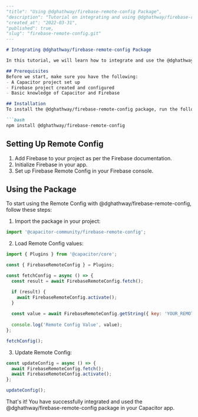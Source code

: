 ```md
---
"title": "Using @dghathway/firebase-remote-config Package",
"description": "Tutorial on integrating and using @dghathway/firebase-remote-config package in your Capacitor app.",
"created_at": "2022-03-31",
"published": true,
"slug": "firebase-remote-config.git"
---

# Integrating @dghathway/firebase-remote-config Package

In this tutorial, we will learn how to integrate and use the @dghathway/firebase-remote-config package in your Capacitor app.

## Prerequisites
Before we start, make sure you have the following:
- A Capacitor project set up
- Firebase project created and configured
- Basic knowledge of Capacitor and Firebase

## Installation
To install the @dghathway/firebase-remote-config package, run the following command in your Capacitor project:

```bash
npm install @dghathway/firebase-remote-config
```

## Setting Up Remote Config
1. Add Firebase to your project as per the Firebase documentation.
2. Initialize Firebase in your app.
3. Set up Firebase Remote Config in your Firebase console.

## Using the Package
To start using the Remote Config with @dghathway/firebase-remote-config, follow these steps:

1. Import the package in your project:

```javascript
import '@capacitor-community/firebase-remote-config';
```

2. Load Remote Config values:

```javascript
import { Plugins } from '@capacitor/core';

const { FirebaseRemoteConfig } = Plugins;

const fetchConfig = async () => {
  const result = await FirebaseRemoteConfig.fetch();

  if (result) {
    await FirebaseRemoteConfig.activate();
  }
  
  const value = await FirebaseRemoteConfig.getString({ key: 'YOUR_REMOTE_CONFIG_KEY' });
  
  console.log('Remote Config Value', value);
};

fetchConfig();
```

3. Update Remote Config:

```javascript
const updateConfig = async () => {
  await FirebaseRemoteConfig.fetch();
  await FirebaseRemoteConfig.activate();
};

updateConfig();
```

That's it! You have successfully integrated and used the @dghathway/firebase-remote-config package in your Capacitor app.
```